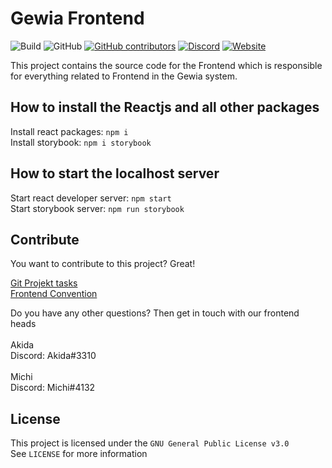 # Gewia Frontend

![Build](https://github.com/Gewia/frontend/workflows/Build/badge.svg?style=flat&logo=appveyor)
![GitHub](https://img.shields.io/github/license/Gewia/frontend)
[![GitHub contributors](https://img.shields.io/github/contributors/Gewia/frontend.svg?style=flat)](https://GitHub.com/Gewia/frontend/graphs/contributors/)
[![Discord](https://img.shields.io/discord/691078100272021514?color=7289DA&label=discord&logo=discord&logoColor=white)](https://discord.gg/XW5jzs6)
[![Website](https://img.shields.io/website?down_color=red&down_message=offline&up_message=online&url=https%3A%2F%2Fgewia.com)](https://gewia.com)

This project contains the source code for the Frontend which is responsible for everything related to Frontend in the Gewia system.

## How to install the Reactjs and all other packages
Install react packages:
```npm i```<br/>
Install storybook:
```npm i storybook```<br/>

## How to start the localhost server
Start react developer server:
```npm start```<br/>
Start storybook server:
```npm run storybook```<br/>

## Contribute

You want to contribute to this project? Great!

[Git Projekt tasks](https://github.com/Gewia/frontend/projects/2)<br/>
[Frontend Convention](https://github.com/Gewia/frontend/blob/experimental/contribution.md)<br/>

Do you have any other questions? 
Then get in touch with our frontend heads<br/><br/>
Akida<br/>
Discord: Akida#3310<br/>
<br/>
Michi<br>
Discord: Michi#4132

## License

This project is licensed under the `GNU General Public License v3.0`<br>
See `LICENSE` for more information
